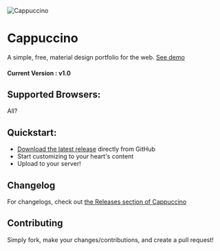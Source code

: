 ![Cappuccino](images/cappuccino.png)
# Cappuccino
A simple, free, material design portfolio for the web.
[See demo](https://jacksonhayes.me/cappuccino/index.html)

#### Current Version : v1.0

## Supported Browsers:
All?

## Quickstart:
- [Download the latest release](https://github.com/jacksonhvisuals/Cappuccino/releases/latest) directly from GitHub
- Start customizing to your heart's content
- Upload to your server!

## Changelog
For changelogs, check out [the Releases section of Cappuccino](https://github.com/jacksonhvisuals/Cappuccino/releases)

## Contributing
Simply fork, make your changes/contributions, and create a pull request!
